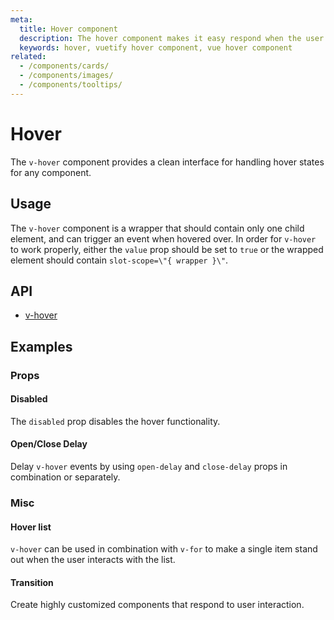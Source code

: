```yaml
---
meta:
  title: Hover component
  description: The hover component makes it easy respond when the user hover events by wrapping selectable content.
  keywords: hover, vuetify hover component, vue hover component
related:
  - /components/cards/
  - /components/images/
  - /components/tooltips/
---
```


# Hover

The `v-hover` component provides a clean interface for handling hover states for any component.

<entry-ad />

## Usage

The `v-hover` component is a wrapper that should contain only one child element, and can trigger an event when hovered over. In order for `v-hover` to work properly, either the `value` prop should be set to `true` or the wrapped element should contain `slot-scope=\"{ wrapper }\"`.

<usage name="v-hover" />

## API

- [v-hover](../../api/v-hover)

## Examples

### Props

#### Disabled

The `disabled` prop disables the hover functionality.

<example file="v-hover/prop-disabled" />

#### Open/Close Delay

Delay `v-hover` events by using `open-delay` and `close-delay` props in combination or separately.

<example file="v-hover/prop-open-and-close-delay" />

### Misc

#### Hover list

`v-hover` can be used in combination with `v-for` to make a single item stand out when the user interacts with the list.

<example file="v-hover/misc-hover-list" />

#### Transition

Create highly customized components that respond to user interaction.

<example file="v-hover/misc-transition" />

<backmatter />
